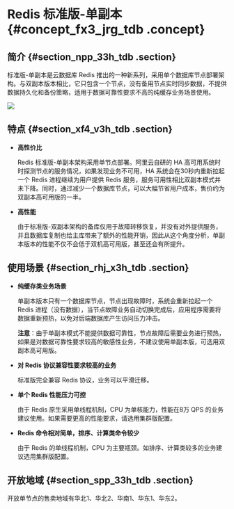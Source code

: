 # Redis 标准版-单副本 {#concept_fx3_jrg_tdb .concept}

## 简介 {#section_npp_33h_tdb .section}

标准版-单副本是云数据库 Redis 推出的一种新系列，采用单个数据库节点部署架构。与双副本版本相比，它只包含一个节点，没有备用节点实时同步数据，不提供数据持久化和备份策略，适用于数据可靠性要求不高的纯缓存业务场景使用。

![](http://static-aliyun-doc.oss-cn-hangzhou.aliyuncs.com/assets/img/3104/869_zh-CN.png)

## 特点 {#section_xf4_v3h_tdb .section}

-   **高性价比**

    Redis 标准版-单副本架构采用单节点部署。阿里云自研的 HA 高可用系统时时探测节点的服务情况，如果发现业务不可用，HA 系统会在30秒内重新拉起一个 Redis 进程继续为用户提供 Redis 服务，服务可用性相比双副本模式并未下降。同时，通过减少一个数据库节点，可以大幅节省用户成本，售价约为双副本高可用版的一半。

-   **高性能**

    由于标准版-双副本架构的备库仅用于故障转移恢复，并没有对外提供服务，并且数据库复制也给主库带来了额外的性能开销，因此从这个角度分析，单副本版本的性能不仅不会低于双机高可用版，甚至还会有所提升。


## 使用场景 {#section_rhj_x3h_tdb .section}

-   **纯缓存类业务场景**

    单副本版本只有一个数据库节点，节点出现故障时，系统会重新拉起一个 Redis 进程（没有数据），当节点故障业务自动切换完成后，应用程序需要将数据重新预热，以免对后端数据库产生访问压力冲击。

    **注意**：由于单副本模式不能提供数据可靠性，节点故障后需要业务进行预热，如果是对数据可靠性要求较高的敏感性业务，不建议使用单副本版，可选用双副本高可用版。

-   **对 Redis 协议兼容性要求较高的业务**

    标准版完全兼容 Redis 协议，业务可以平滑迁移。

-   **单个 Redis 性能压力可控**

    由于 Redis 原生采用单线程机制，CPU 为单核能力，性能在8万 QPS 的业务建议使用。如果需要更高的性能要求，请选用集群版配置。

-   **Redis 命令相对简单，排序、计算类命令较少**

    由于 Redis 的单线程机制，CPU 为主要瓶颈。如排序、计算类较多的业务建议选用集群版配置。


## 开放地域 {#section_spp_33h_tdb .section}

开放单节点的售卖地域有华北1、华北2、华南1、华东1、华东2。

